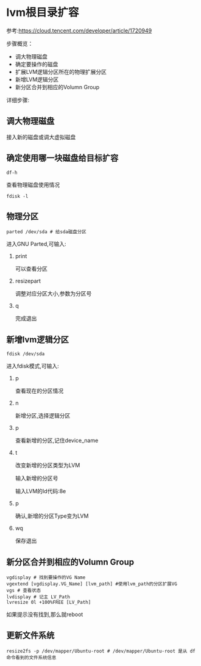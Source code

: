 # lvm根目录扩容

参考:https://cloud.tencent.com/developer/article/1720949

步骤概览：

- 调大物理磁盘
- 确定要操作的磁盘
- 扩展LVM逻辑分区所在的物理扩展分区
- 新增LVM逻辑分区
- 新分区合并到相应的Volumn Group

详细步骤:

## 调大物理磁盘

接入新的磁盘或调大虚拟磁盘

## 确定使用哪一块磁盘给目标扩容

```shell
df-h
```

查看物理磁盘使用情况

```shell
fdisk -l
```

## 物理分区

```
parted /dev/sda # 给sda磁盘分区
```

进入GNU Parted,可输入:

1. print

   可以查看分区

2. resizepart

   调整对应分区大小,参数为分区号

3. q

   完成退出

## 新增lvm逻辑分区

```shell
fdisk /dev/sda 
```

进入fdisk模式,可输入:

1. p

   查看现在的分区情况

2. n

   新增分区,选择逻辑分区

3. p

   查看新增的分区,记住device_name

4. t

   改变新增的分区类型为LVM

   输入新增的分区号

   输入LVM的Id代码:8e

5. p

   确认,新增的分区Type变为LVM

6. wq

   保存退出

## 新分区合并到相应的Volumn Group

```shell
vgdisplay # 找到要操作的VG Name
vgextend [vgdisplay.VG_Name] [lvm_path] #使用lvm_path的分区扩展VG
vgs # 查看状态
lvdisplay # 记主 LV_Path
lvresize 0l +100%FREE [LV_Path]
```

如果提示没有找到,那么就reboot

## 更新文件系统

```shell
resize2fs -p /dev/mapper/Ubuntu-root # /dev/mapper/Ubuntu-root 是从 df 命令看到的文件系统信息
```

